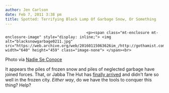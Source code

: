 ```yaml
---
author: Jen Carlson
date: Feb 7, 2011 3:38 pm
title: Spotted: Terrifying Black Lump Of Garbage Snow, Or Something
---
```


	
										<p><span class="mt-enclosure mt-enclosure-image" style="display: inline;"> <img alt="blacksnowgarbage0211.jpg" src="https://web.archive.org/web/20160115063626im_/http://gothamist.com/attachments/arts_jen/blacksnowgarbage0211.jpg" width="640" height="459" class="image-none"> </span><br>
<span class="photo_caption">Photo via <a href="https://web.archive.org/web/20160115063626/http://nadieseconoce.blogspot.com/2011/02/snow.html">Nadie Se Conoce</a></span></p>

<p>It appears the piles of frozen snow and piles of neglected garbage have joined forces. That, or Jabba The Hut has <a href="https://web.archive.org/web/20160115063626/http://gothamist.com/2010/12/30/snow_wars_jabba_spotted_just_2500_m.php">finally arrived</a> and didn&apos;t fare so well in the frozen city. <em>Either way</em>, do we have the tools to conquer this thing? Help?</p>					
										
									
				